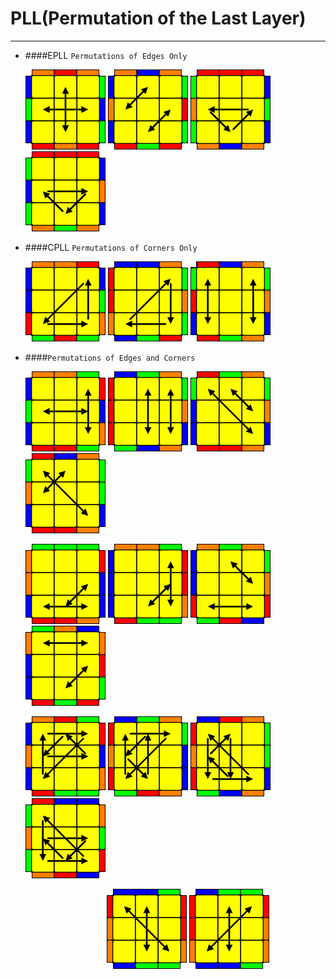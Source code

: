 # PLL(Permutation of the Last Layer)
------

* ####EPLL `Permutations of Edges Only`  

	![H.gif](gif/PLL/H.gif "H Permutation")
	![Z.gif](gif/PLL/Z.gif "Z Permutation")
	![U逆.gif](gif/PLL/U1.gif "U逆 Permutation")
	![U顺.gif](gif/PLL/U.gif "U顺 Permutation")
	
* ####CPLL `Permutations of Corners Only`
 
	![A逆.gif](gif/PLL/A.gif "A逆 Permutation")
	![A顺.gif](gif/PLL/A1.gif "A顺 Permutation")
	![E.gif](gif/PLL/E.gif "E Permutation")

* ####`Permutations of Edges and Corners`
 
	![T.gif](gif/PLL/T.gif "T Permutation")
	![F.gif](gif/PLL/F.gif "F Permutation")
	![V.gif](gif/PLL/V.gif "V Permutation")
	![Y.gif](gif/PLL/Y.gif "Y Permutation")

	![J逆.gif](gif/PLL/J1.gif "J逆 Permutation")
	![J顺.gif](gif/PLL/J.gif "J顺 Permutation")
	![R逆.gif](gif/PLL/R1.gif "R逆 Permutation")
	![R顺.gif](gif/PLL/R.gif "R顺 Permutation")

	![Ga.gif](gif/PLL/G3.gif "Ga Permutation")
	![Gd.gif](gif/PLL/G.gif "Gd Permutation")
	![Gb.gif](gif/PLL/G2.gif "Gb Permutation")
	![Gc.gif](gif/PLL/G1.gif "Gc Permutation")

	&nbsp;&nbsp;&nbsp;&nbsp;&nbsp;&nbsp;&nbsp;&nbsp;&nbsp;&nbsp;
	&nbsp;&nbsp;&nbsp;&nbsp;&nbsp;&nbsp;&nbsp;&nbsp;&nbsp;&nbsp;
	&nbsp;&nbsp;&nbsp;&nbsp;&nbsp;&nbsp;&nbsp;&nbsp;&nbsp;&nbsp;
	![Na.gif](gif/PLL/N1.gif "Na Permutation")
	![Nb.gif](gif/PLL/N.gif "Nb Permutation")

